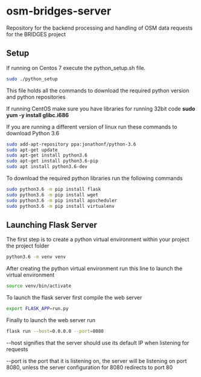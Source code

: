 # osm-bridges-server
Repository for the backend processing and handling of OSM data requests for the BRIDGES project

## Setup
If running on Centos 7 execute the python_setup.sh file.
```bash
sudo ./python_setup
```
This file holds all the commands to download the required python version and python repositories

If running CentOS make sure you have libraries for running 32bit code
**sudo yum -y install glibc.i686**

If you are running a different version of linux run these commands to download Python 3.6
```bash
sudo add-apt-repository ppa:jonathonf/python-3.6
sudo apt-get update
sudo apt-get install python3.6
sudo apt-get install python3.6-pip
sudo apt install python3.6-dev
```
To download the required python libraries run the following commands
```bash
sudo python3.6 -m pip install flask
sudo python3.6 -m pip install wget
sudo python3.6 -m pip install apscheduler
sudo python3.6 -m pip install virtualenv
```

## Launching Flask Server
The first step is to create a python virtual environment within your project the project folder
```bash
python3.6 -m venv venv
```

After creating the python virtual environment run this line to launch the virtual environment
```bash
source venv/bin/activate
```

To launch the flask server first compile the web server
```bash
export FLASK_APP=run.py
```

Finally to launch the web server run 
```bash
flask run --host=0.0.0.0 --port=8080
```
--host signifies that the server should use its default IP when listening for requests

--port is the port that it is listening on, the server will be listening on port 8080, unless the server configuration for 8080 redirects to port 80
